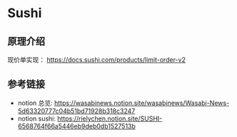# Sushi

## 原理介绍

现价单实现： https://docs.sushi.com/products/limit-order-v2

## 参考链接
- notion 总览: https://wasabinews.notion.site/wasabinews/Wasabi-News-5d63320777c04b51bd71928b318c3247
- notion sushi: https://rielychen.notion.site/SUSHI-6568764f66a5446eb9deb0db1527513b


